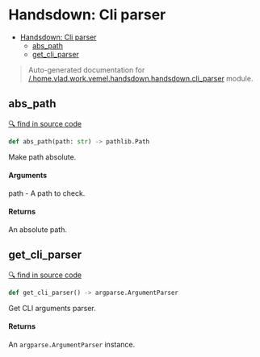 # Handsdown: Cli parser

- [Handsdown: Cli parser](#handsdown-cli-parser)
  - [abs_path](#abs_path)
  - [get_cli_parser](#get_cli_parser)

> Auto-generated documentation for [/.home.vlad.work.vemel.handsdown.handsdown.cli_parser](..//home/vlad/work/vemel/handsdown/handsdown/cli_parser.py) module.

## abs_path

[🔍 find in source code](../handsdown/cli_parser.py#L6)

```python
def abs_path(path: str) -> pathlib.Path
```
Make path absolute.

#### Arguments

path - A path to check.

#### Returns

An absolute path.

## get_cli_parser

[🔍 find in source code](../handsdown/cli_parser.py#L19)

```python
def get_cli_parser() -> argparse.ArgumentParser
```
Get CLI arguments parser.

#### Returns

An `argparse.ArgumentParser` instance.
